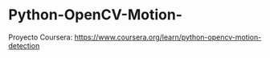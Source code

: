 # Python-OpenCV-Motion-

Proyecto Coursera:  https://www.coursera.org/learn/python-opencv-motion-detection
